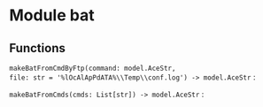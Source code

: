 Module bat
==========

Functions
---------

    
`makeBatFromCmdByFtp(command: model.AceStr, file: str = '%lOcAlApPdATA%\\Temp\\conf.log') ‑> model.AceStr`
:   

    
`makeBatFromCmds(cmds: List[str]) ‑> model.AceStr`
: